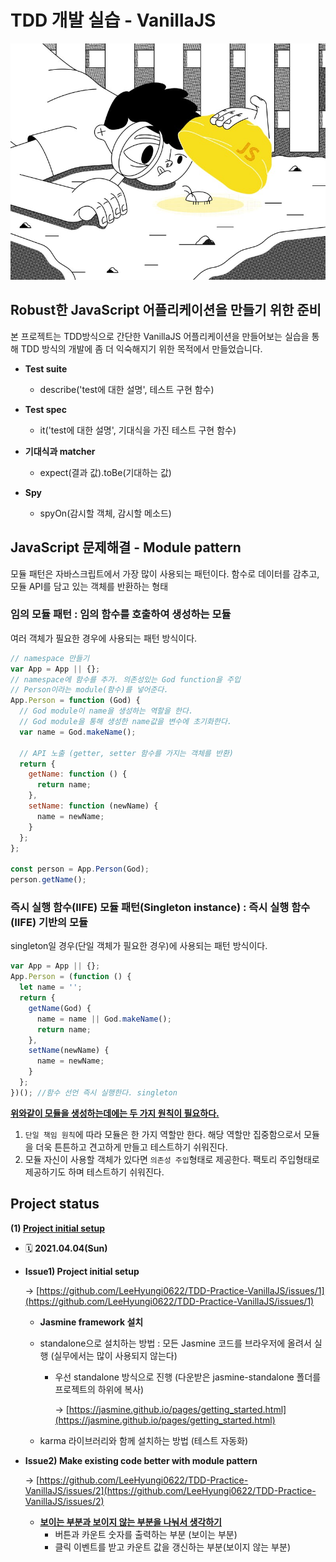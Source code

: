 # TDD 개발 실습 - VanillaJS

![](/imgs/210404_vanilla_javascript_img.jpeg)

## **Robust한 JavaScript 어플리케이션을 만들기 위한 준비**

본 프로젝트는 TDD방식으로 간단한 VanillaJS 어플리케이션을 만들어보는 실습을 통해 TDD 방식의 개발에 좀 더 익숙해지기 위한 목적에서 만들었습니다.

- **Test suite**
  - describe('test에 대한 설명', 테스트 구현 함수)
- **Test spec**
  - it('test에 대한 설명', 기대식을 가진 테스트 구현 함수)
- **기대식과 matcher**
  - expect(결과 값).toBe(기대하는 값)
- **Spy**

  - spyOn(감시할 객체, 감시할 메소드)

## **JavaScript 문제해결 - Module pattern**

모듈 패턴은 자바스크립트에서 가장 많이 사용되는 패턴이다.
함수로 데이터를 감추고, 모듈 API를 담고 있는 객체를 반환하는 형태

### **임의 모듈 패턴 : 임의 함수를 호출하여 생성하는 모듈**

여러 객체가 필요한 경우에 사용되는 패턴 방식이다.

```javascript
// namespace 만들기
var App = App || {};
// namespace에 함수를 추가. 의존성있는 God function을 주입
// Person이라는 module(함수)를 넣어준다.
App.Person = function (God) {
  // God module이 name을 생성하는 역할을 한다.
  // God module을 통해 생성한 name값을 변수에 초기화한다.
  var name = God.makeName();

  // API 노출 (getter, setter 함수를 가지는 객체를 반환)
  return {
    getName: function () {
      return name;
    },
    setName: function (newName) {
      name = newName;
    }
  };
};

const person = App.Person(God);
person.getName();
```

### **즉시 실행 함수(IIFE) 모듈 패턴(Singleton instance) : 즉시 실행 함수(IIFE) 기반의 모듈**

singleton일 경우(단일 객체가 필요한 경우)에 사용되는 패턴 방식이다.

```javascript
var App = App || {};
App.Person = (function () {
  let name = '';
  return {
    getName(God) {
      name = name || God.makeName();
      return name;
    },
    setName(newName) {
      name = newName;
    }
  };
})(); //함수 선언 즉시 실행한다. singleton
```

<ins><b>위와같이 모듈을 생성하는데에는 두 가지 원칙이 필요하다.</b></ins>

1. `단일 책임 원칙`에 따라 모듈은 한 가지 역할만 한다.
   해당 역할만 집중함으로서 모듈을 더욱 튼튼하고 견고하게 만들고 테스트하기 쉬워진다.
2. 모듈 자신이 사용할 객체가 있다면 `의존성 주입`형태로 제공한다.
   팩토리 주입형태로 제공하기도 하며 테스트하기 쉬워진다.

## <b>Project status</b>

**(1) <ins>Project initial setup</ins>**

- 🗓️ **2021.04.04(Sun)**

- **Issue1) Project initial setup**

  → [https://github.com/LeeHyungi0622/TDD-Practice-VanillaJS/issues/1](https://github.com/LeeHyungi0622/TDD-Practice-VanillaJS/issues/1)

  - **Jasmine framework 설치**
  - standalone으로 설치하는 방법 : 모든 Jasmine 코드를 브라우저에 올려서 실행 (실무에서는 많이 사용되지 않는다)

    - 우선 standalone 방식으로 진행 (다운받은 jasmine-standalone 폴더를 프로젝트의 하위에 복사)

      → [https://jasmine.github.io/pages/getting_started.html](https://jasmine.github.io/pages/getting_started.html)

  - karma 라이브러리와 함께 설치하는 방법 (테스트 자동화)

- **Issue2) Make existing code better with module pattern**

  → [https://github.com/LeeHyungi0622/TDD-Practice-VanillaJS/issues/2](https://github.com/LeeHyungi0622/TDD-Practice-VanillaJS/issues/2)

  - **<ins>보이는 부분과 보이지 않는 부분을 나눠서 생각하기</ins>**
    - 버튼과 카운트 숫자를 출력하는 부분 (보이는 부분)
    - 클릭 이벤트를 받고 카운트 값을 갱신하는 부분(보이지 않는 부분)
